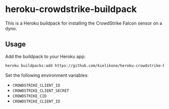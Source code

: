 # heroku-crowdstrike-buildpack

This is a Heroku buildpack for installing the CrowdStrike Falcon sensor on a dyno.

## Usage

Add the buildpack to your Heroku app:

```bash
heroku buildpacks:add https://github.com/kielikone/heroku-crowdstrike-buildpack.git
```

Set the following environment variables:

- `CROWDSTRIKE_CLIENT_ID`
- `CROWDSTRIKE_CLIENT_SECRET`
- `CROWDSTRIKE_CID`
- `CROWDSTRIKE_CLIENT_ID`


